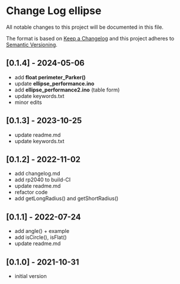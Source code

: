 # Change Log ellipse

All notable changes to this project will be documented in this file.

The format is based on [Keep a Changelog](http://keepachangelog.com/)
and this project adheres to [Semantic Versioning](http://semver.org/).


## [0.1.4] - 2024-05-06
- add **float perimeter_Parker()**
- update **ellipse_performance.ino**
- add **ellipse_performance2.ino** (table form)
- update keywords.txt
- minor edits


## [0.1.3] - 2023-10-25
- update readme.md
- update keywords.txt

## [0.1.2] - 2022-11-02
- add changelog.md
- add rp2040 to build-CI
- update readme.md
- refactor code
- add getLongRadius() and getShortRadius()

## [0.1.1] - 2022-07-24  
- add angle() + example
- add isCircle(), isFlat()
- update readme.md

## [0.1.0] - 2021-10-31
- initial version
